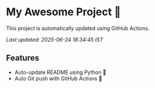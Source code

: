 # My Awesome Project 🚀

This project is automatically updated using GitHub Actions.

_Last updated: 2025-06-24 18:34:45 IST_

## Features
- Auto-update README using Python 🐍
- Auto Git push with GitHub Actions 🤖
